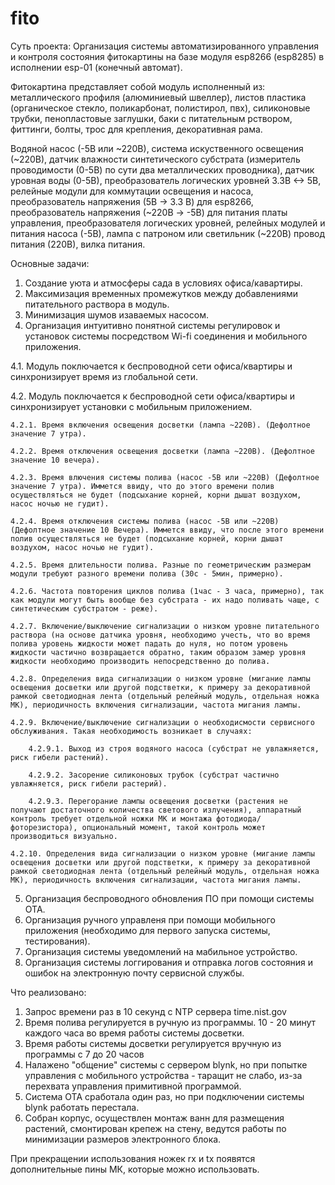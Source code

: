 # fito
Суть проекта:
Организация системы автоматизированного управления и контроля состояния фитокартины на базе модуля esp8266 (esp8285) в исполнении esp-01 (конечный автомат).

Фитокартина представляет собой модуль исполненный из:
металлического профиля (алюминиевый швеллер),
листов пластика (органическое стекло, поликарбонат, полистирол, пвх),
силиконовые трубки,
пенопластовые заглушки,
баки с питательным рствором, 
фиттинги,
болты,
трос для крепления,
декоративная рама.

Водяной насос (-5В или ~220В), 
система искуственного освещения (~220В), 
датчик влажности синтетического субстрата (измеритель проводимости (0-5В) по сути два металлических проводника),
датчик уровная воды (0-5В),
преобразователь логических уровней 3.3В <-> 5В, 
релейные модули для коммутации освещения и насоса,
преобразователь напряжения (5В -> 3.3 В) для esp8266,
преобразователь напряжения (~220В -> -5В) для питания платы управления, преобразователя логических уровней, релейных модулей и питания насоса (-5В),
лампа с патроном или светильник (~220В)
провод питания (220В),
вилка питания.

Основные задачи:
1. Создание уюта и атмосферы сада в условиях офиса/кавартиры.
2. Максимизация временных промежутков между добавлениями питательного раствора в модуль.
3. Минимизация шумов изаваемых насосом.
4. Организация интуитивно понятной системы регулировок и установок системы посредством Wi-fi соединения и мобильного приложения.
  
  4.1. Модуль поключается к беспроводной сети офиса/квартиры и синхронизирует время из глобальной сети.
  
  4.2. Модуль поключается к беспроводной сети офиса/квартиры и синхронизирует установки с мобильным приложением.
  
    4.2.1. Время включения освещения досветки (лампа ~220В). (Дефолтное значение 7 утра).
  
    4.2.2. Время отключения освещения досветки (лампа ~220В). (Дефолтное значение 10 вечера).
  
    4.2.3. Время влючения системы полива (насос -5В или ~220В) (Дефолтное значение 7 утра). Иммется ввиду, что до этого времени полив осуществляться не будет (подсыхание корней, корни дышат воздухом, насос ночью не гудит).
 
    4.2.4. Время отключения системы полива (насос -5В или ~220В) (Дефолтное значение 10 Вечера). Иммется ввиду, что после этого времени полив осуществляться не будет (подсыхание корней, корни дышат воздухом, насос ночью не гудит).
 
    4.2.5. Время длительности полива. Разные по геометрическим размерам модули требуют разного времени полива (30с - 5мин, примерно).
 
    4.2.6. Частота повторения циклов полива (1час - 3 часа, примерно), так как модули могут быть вообще без субстрата - их надо поливать чаще, с синтетическим субстратом - реже).
  
    4.2.7. Включение/выключение сигнализации о низком уровне питательного раствора (на основе датчика уровня, необходимо учесть, что во время полива уровень жидкости может падать до нуля, но потом уровень жидкости частично возвращается обратно, таким образом замер уровня жидкости необходимо производить непосредственно до полива.
  
    4.2.8. Определения вида сигнализации о низком уровне (мигание лампы освещения досветки или другой подстветки, к примеру за декоративной рамкой светодиодная лента (отдельный релейный модуль, отдельная ножка МК), периодичность включения сигнализации, частота мигания лампы.
  
    4.2.9. Включение/выключение сигнализации о необходисмости сервисного обслуживания. Такая необходимость возникает в случаях:
        
        4.2.9.1. Выход из строя водяного насоса (субстрат не увлажняется, риск гибели растений).
        
        4.2.9.2. Засорение силиконовых трубок (субстрат частично увлажняется, риск гибели растерий).
        
        4.2.9.3. Перегорание лампы освещения досветки (растения не получают достаточного количества светового излучения), аппаратный контроль требует отдельной ножки МК и монтажа фотодиода/фоторезистора), опциональный момент, такой контроль может производиться визуально.
        
    4.2.10. Определения вида сигнализации о низком уровне (мигание лампы освещения досветки или другой подстветки, к примеру за декоративной рамкой светодиодная лента (отдельный релейный модуль, отдельная ножка МК), периодичность включения сигнализации, частота мигания лампы.
    
    
5. Организация беспроводного обновления ПО при помощи системы OTA.
6. Организация ручного управленя при помощи мобильного приложения (необходимо для первого запуска системы, тестирования).
7. Организация системы уведомлений на мабильное устройство.
8. Организация системы логгирования и отправка логов состояния и ошибок на электронную почту сервисной службы.


Что реализовано:
1. Запрос времени раз в 10 секунд с NTP сервера time.nist.gov
2. Время полива регулируется в ручную из программы. 10 - 20 минут каждого часа во время работы системы досветки.
3. Время работы системы досветки регулируется вручную из программы с 7 до 20 часов
4. Налажено "общение" системы с сервером blynk, но при попытке управления с мобильного устройства - таращит не слабо, из-за перехвата управления примитивной программой.
5. Система OTA сработала один раз, но при подключении системы blynk работать перестала.
6. Собран корпус, осуществлен монтаж ванн для размещения растений, смонтирован крепеж на стену, ведутся работы по минимизации размеров электронного блока.

При прекращении использования ножек rx и tx появятся дополнительные пины МК, которые можно использовать.










